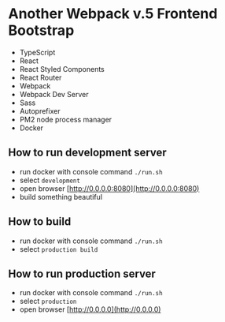 Another Webpack v.5 Frontend Bootstrap
==================================

- TypeScript
- React
- React Styled Components
- React Router
- Webpack
- Webpack Dev Server
- Sass
- Autoprefixer
- PM2 node process manager
- Docker


How to run development server
--------------------
- run docker with console command `./run.sh`
- select `development`
- open browser [http://0.0.0.0:8080](http://0.0.0.0:8080)
- build something beautiful

How to build
--------------------
- run docker with console command `./run.sh`
- select `production build`

How to run production server
--------------------
- run docker with console command `./run.sh`
- select `production`
- open browser [http://0.0.0.0](http://0.0.0.0)

